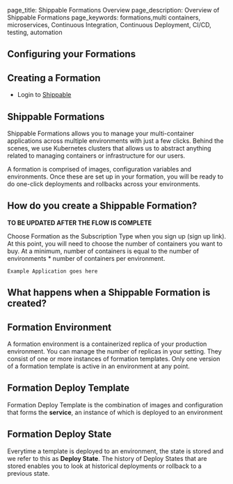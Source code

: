 page_title: Shippable Formations Overview
page_description: Overview of Shippable Formations
page_keywords: formations,multi containers, microservices, Continuous Integration, Continuous Deployment, CI/CD, testing, automation

## Configuring your Formations

## Creating a Formation

- Login to [Shippable](http://shippable.com)

## Shippable Formations
Shippable Formations allows you to manage your multi-container applications across multiple
environments with just a few clicks. Behind the scenes, we use Kubernetes clusters that allows us
to abstract anything related to managing containers or infrastructure for our users.

A formation is comprised of images, configuration variables and environments. Once these are set up
in your formation, you will be ready to do one-click deployments and rollbacks across your environments.


## How do you create a Shippable Formation?

**TO BE UPDATED AFTER THE FLOW IS COMPLETE**

Choose Formation as the Subscription Type when you sign up (sign up link).
At this point, you will need to choose the number of containers you want to buy. At a minimum,
number of containers is equal to the number of environments * number of containers per environment.

```Example Application goes here```

## What happens when a Shippable Formation is created?

## Formation Environment

A formation environment is a containerized replica of your production environment. You can manage
the number of replicas in your setting. They consist of one or more instances of formation templates.
Only one version of a formation template is active in an environment at any point.

## Formation Deploy Template

Formation Deploy Template is the combination of images and configuration that forms the **service**, an instance of which is deployed
to an environment

## Formation Deploy State

Everytime a template is deployed to an environment, the state is stored and we refer to this as **Deploy State**. The history of Deploy States
that are stored enables you to look at historical deployments or rollback to a previous state.

